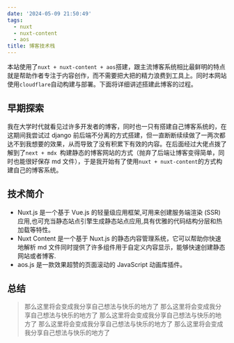 ```yaml
---
date: '2024-05-09 21:50:49'
tags:
  - nuxt
  - nuxt-content
  - aos
title: 博客技术栈
---
```


本站使用了`nuxt + nuxt-content + aos`搭建，跟主流博客系统相比最鲜明的特点就是帮助作者专注于内容创作，而不需要把大把的精力浪费到工具上。同时本网站使用`cloudflare`自动构建与部署。下面将详细讲述搭建此博客的过程。

## 早期探索

我在大学时代就看见过许多开发者的博客，同时也一只有搭建自己博客系统的，在这期间我尝试过 django 前后端不分离的方式搭建，但一直断断续续做了一两次都达不到我想要的效果，从而导致了没有积累下有效的内容。在后面经过大佬点拨了解到了`next + mdx `构建静态的博客网站的方式（抛弃了后端让博客变得简单，同时也能很好保存 md 文件），于是我开始有了使用`nuxt + nuxt-content`的方式构建自己的博客系统。

## 技术简介

- Nuxt.js 是一个基于 Vue.js 的轻量级应用框架,可用来创建服务端渲染 (SSR) 应用,也可充当静态站点引擎生成静态站点应用,具有优雅的代码结构分层和热加载等特性。
- Nuxt Content 是一个基于 Nuxt.js 的静态内容管理系统，它可以帮助你快速地解析 md 文件同时提供了许多组件用于自定义内容显示，能够快速创建静态网站或者博客.
- aos.js 是一款效果超赞的页面滚动的 JavaScript 动画库插件。

## 总结

> 那么这里将会变成我分享自己想法与快乐的地方了
> 那么这里将会变成我分享自己想法与快乐的地方了
> 那么这里将会变成我分享自己想法与快乐的地方了
> 那么这里将会变成我分享自己想法与快乐的地方了
> 那么这里将会变成我分享自己想法与快乐的地方了
